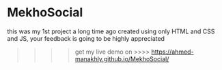 # MekhoSocial

this was my 1st project a long time ago created using only HTML and CSS and JS, your feedback is going to be highly appreciated
>>>> get my live demo on  >>>> https://ahmed-manakhly.github.io/MekhoSocial/


